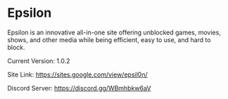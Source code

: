 # Epsilon
Epsilon is an innovative all-in-one site offering unblocked games, movies, shows, and other media while being efficient, easy to use, and hard to block.

Current Version: 1.0.2

Site Link: https://sites.google.com/view/epsil0n/

Discord Server: https://discord.gg/WBmhbkw6aV

